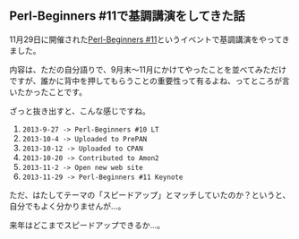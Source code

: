 ## Perl-Beginners #11で基調講演をしてきた話

11月29日に開催された[Perl-Beginners #11](http://www.perl-beginners.org)というイベントで基調講演をやってきました。

内容は、ただの自分語りで、9月末〜11月にかけてやったことを並べてみただけですが、誰かに背中を押してもらうことの重要性って有るよね、ってところが言いたかったことです。

ざっと抜き出すと、こんな感じですね。

1. `2013-9-27 -> Perl-Beginners #10 LT`
2. `2013-10-4 -> Uploaded to PrePAN`
3. `2013-10-12 -> Uploaded to CPAN`
4. `2013-10-20 -> Contributed to Amon2`
5. `2013-11-2 -> Open new web site`
6. `2013-11-29 -> Perl-Beginners #11 Keynote`


ただ、はたしてテーマの「スピードアップ」とマッチしていたのか？というと、自分でもよく分かりませんが…。

来年はどこまでスピードアップできるか…。
